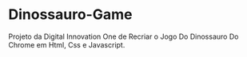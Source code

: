 # Dinossauro-Game
Projeto da Digital Innovation One de Recriar o Jogo Do Dinossauro Do Chrome em Html, Css e Javascript.


